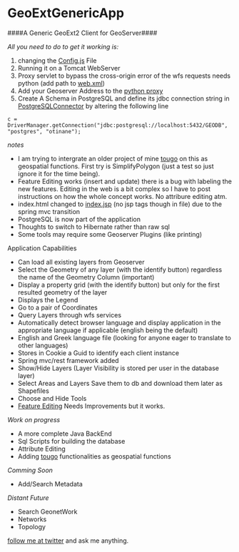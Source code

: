 # GeoExtGenericApp
####A Generic GeoExt2 Client for GeoServer####

*All you need to do to get it working is:*

1. changing the [Config.js](https://github.com/elasticrash/GeoExtGenericApp/blob/master/web/resources/js/libs/Config.js) File
2. Running it on a Tomcat WebServer
3. Proxy servlet to bypass the cross-origin error of the wfs requests needs python (add path to [web.xml](https://github.com/elasticrash/GeoExtGenericApp/blob/master/web/WEB-INF/web.xml))
4. Add your Geoserver Address to the [python proxy](https://github.com/elasticrash/GeoExtGenericApp/blob/master/web/WEB-INF/cgi/proxy.cgi)
5. Create A Schema in PostgreSQL and define its jdbc connection string in [PostgreSQLConnector](https://github.com/elasticrash/GeoExtGenericApp/blob/master/src/main/java/PostgreSQL/PostgreSQLConnector.java) by altering the following line

```c = DriverManager.getConnection("jdbc:postgresql://localhost:5432/GEODB", "postgres", "otinane");```

*notes*
- I am trying to intergrate an older project of mine [tougo](https://github.com/elasticrash/tougo) on this as geospatial functions. First try is SimplifyPolygon (just a test so just ignore it for the time being). 
- Feature Editing works (insert and update) there is a bug with labeling the new features. Editing in the web is a bit complex so I have to post instructions on how the whole concept works. No attribure editing atm.
- index.html changed to [index.jsp](https://github.com/elasticrash/GeoExtGenericApp/blob/master/web/WEB-INF/index.jsp) (no jsp tags though in file) due to the spring mvc transition
- PostgreSQL is now part of the application
- Thoughts to switch to Hibernate rather than raw sql
- Some tools may require some Geoserver Plugins (like printing)

Application Capabilities
- Can load all existing layers from Geoserver
- Select the Geometry of any layer (with the identify button) regardless the name of the Geometry Column (important)
- Display a property grid (with the identify button) but only for the first resulted geometry of the layer
- Displays the Legend
- Go to a pair of Coordinates
- Query Layers through wfs services
- Automatically detect browser language and display application in the appropriate language if applicable (english being the default)
- English and Greek language file (looking for anyone eager to translate to other languages)
- Stores in Cookie a Guid to identify each client instance
- Spring mvc/rest framework added
- Show/Hide Layers (Layer Visibility is stored per user in the database layer)
- Select Areas and Layers Save them to db and download them later as Shapefiles
- Choose and Hide Tools
- [Feature Editing](https://github.com/elasticrash/GeoExtGenericApp/wiki/Editing) Needs Improvements but it works.

*Work on progress*
- A more complete Java BackEnd
- Sql Scripts for building the database
- Attribute Editing
- Adding [tougo](https://github.com/elasticrash/tougo) functionalities as geospatial functions

*Comming Soon*
- Add/Search Metadata

*Distant Future*
- Search GeonetWork
- Networks
- Topology

[follow me at twitter](http://twitter.com/CodenTonic) and ask me anything.
